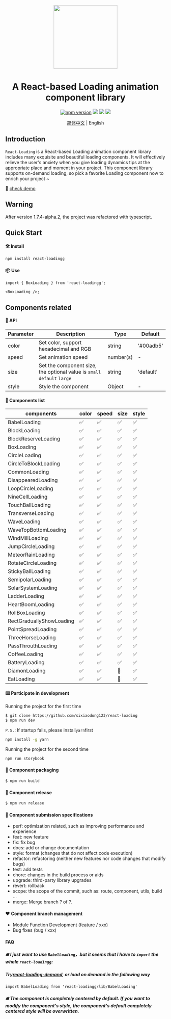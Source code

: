 <p align="center">
  <a href="https://github.com/sixiaodong123/react-loading">
    <img width="200" src="https://github.com/sixiaodong123/react-loading/blob/master/logo.png">
  </a>
</p>

<h1 align="center">A React-based Loading animation component library</h1>
<div align="center">

[![npm version](https://img.shields.io/npm/v/react-loading)](https://www.npmjs.com/package/react-loadingg) [![](https://img.shields.io/github/license/sixiaodong123/react-loading)](https://github.com/sixiaodong123/react-loading/blob/master/LICENSE) [![](https://img.shields.io/npm/dm/react-loadingg)](https://www.npmjs.com/package/react-loadingg) [![](https://img.shields.io/npm/dt/react-loadingg)](https://www.npmjs.com/package/react-loadingg)

[简体中文](https://github.com/sixiaodong123/react-loading/blob/master/README-zh-Hans.md) &#124; English

</div>



## Introduction

`React-Loading` is a React-based Loading animation component library includes many exquisite and beautiful loading components. It will effectively relieve the user's anxiety when you give loading dynamics tips at the appropriate place and moment in your project. This component library supports on-demand loading, so pick a favorite Loading component now to enrich your project ~


🎉 [check demo](http://139.196.82.33:8080/iframe.html?id=demo--demo)

## Warning

After version 1.7.4-alpha.2, the project was refactored with typescript. 

## Quick Start

#### 🛠 Install

```
npm install react-loadingg
```

#### 📦 Use

```
import { BoxLoading } from 'react-loadingg';

<BoxLoading />;
```

## Components related

#### 📕 API

| Parameter          |  Description        | Type          | Default  |
| ------------ | ------------ | ------------ | ------------ |
| color  | Set color, support hexadecimal and RGB | string  |  '#00adb5' |
| speed  | Set animation speed  | number(s)  | - |
| size   | Set the component size, the optional value is `small` `default` `large`  | string  |  'default' |
| style  | Style the component  | Object  |  - |

#### 📝 Components list

| components           | color | speed | size  | style | 
| -------------------- | ----- | ----- | ----- | ----- | 
| BabelLoading         | ✅    | ✅    | ✅   | ✅    |
| BlockLoading         | ✅    | ✅    | ✅   | ✅    | 
| BlockReserveLoading  | ✅    | ✅    | ✅   | ✅    | 
| BoxLoading           | ✅    | ✅    | ✅   | ✅    | 
| CircleLoading        | ✅    | ✅    | ✅   | ✅    | 
| CircleToBlockLoading | ✅    | ✅    | ✅   | ✅    | 
| CommonLoading        | ✅    | ✅    | ✅   | ✅    | 
| DisappearedLoading   | ✅    | ✅    | ✅   | ✅    | 
| LoopCircleLoading    | ✅    | ✅    | ✅   | ✅    | 
| NineCellLoading      | ✅    | ✅    | ✅   | ✅    | 
| TouchBallLoading     | ✅    | ✅    | ✅   | ✅    | 
| TransverseLoading    | ✅    | ✅    | ✅   | ✅    | 
| WaveLoading          | ✅    | ✅    | ✅   | ✅    | 
| WaveTopBottomLoading | ✅    | ✅    | ✅   | ✅    | 
| WindMillLoading      | ✅    | ✅    | ✅   | ✅    | 
| JumpCircleLoading    | ✅    | ✅    | ✅   | ✅    | 
| MeteorRainLoading    | ✅    | ✅    | ✅   | ✅    | 
| RotateCircleLoading  | ✅    | ✅    | ✅   | ✅    | 
| StickyBallLoading    | ✅    | ✅    | ✅   | ✅    | 
| SemipolarLoading     | ✅    | ✅    | ✅   | ✅    | 
| SolarSystemLoading   | ✅    | ✅    | ✅   | ✅    |
| LadderLoading        | ✅    | ✅    | ✅   | ✅    |
| HeartBoomLoading     | ✅    | ✅    | ✅   | ✅    |
| RollBoxLoading       | ✅    | ✅    | ✅   | ✅    |
| RectGraduallyShowLoading   | ✅    | ✅    | ✅   | ✅    |
| PointSpreadLoading   | ✅    | ✅    | ✅   | ✅    |
| ThreeHorseLoading   | ✅    | ✅    | ✅   | ✅    |
| PassThrouthLoading   | ✅    | ✅    | ✅   | ✅    |
| CoffeeLoading   | ✅    | ✅    | ✅   | ✅    |
| BatteryLoading   | ✅    | ✅    | ✅   | ✅    |
| DiamonLoading   | ✅    | ✅    |  🔨  | ✅    |
| EatLoading   | ✅    | ✅    |  🔨  | ✅    |
#### ⌨️ Participate in development

Running the project for the first time
```bash
$ git clone https://github.com/sixiaodong123/react-loading
$ npm run dev
```

`P.S.`: If startup fails, please install`yarn`first
```bash
npm install -g yarn
```

Running the project for the second time

```bash
npm run storybook
```

#### 🔨 Component packaging

```bash
$ npm run build
```

#### 🎉 Component release

```bash
$ npm run release
```

#### 🤝 Component submission specifications

- perf: optimization related, such as improving performance and experience
- feat: new feature
- fix: fix bug
- docs: add or change documentation
- style: format (changes that do not affect code execution)
- refactor: refactoring (neither new features nor code changes that modify bugs)
- test: add tests
- chore: changes in the build process or aids
- upgrade: third-party library upgrades
- revert: rollback
- scope: the scope of the commit, such as: route, component, utils, build ...
- merge: Merge branch ? of ?.

#### ❤️ Component branch management

- Module Function Development (feature / xxx)
- Bug fixes (bug / xxx)

#### FAQ
##### 🛎 I just want to use ```BabelLoading```，but it seems that I have to `import` the whole `react-loadingg`:
##### Try[react-loading-demand](https://github.com/sixiaodong123/react-loading-demand), or load on demand in the following way
```
import BabelLoading from 'react-loadingg/lib/BabelLoading'
```
  
##### 🛎 The component is completely centered by default. If you want to modify the component's style, the component's default completely centered style will be overwritten.
